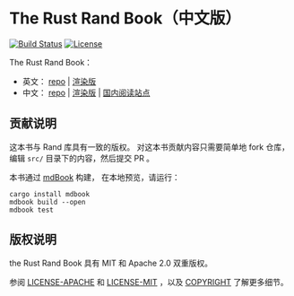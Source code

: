 # The Rust Rand Book（中文版）

[![Build Status](https://travis-ci.org/rust-random/book.svg?branch=master)](https://travis-ci.org/rust-random/rand)
[![License](https://img.shields.io/crates/l/rand.svg)](https://github.com/rust-random/rand#license)

The Rust Rand Book：
- 英文：
[repo](https://github.com/rust-random/book/) |
[渲染版](https://rust-random.github.io/book/) 
- 中文：
[repo](https://github.com/zjp-CN/Rust-Rand-Book-zh) |
[渲染版](https://zjp-cn.github.io/Rust-Rand-Book-zh) |
[国内阅读站点](http://129.28.186.100/Rust-Rand-Book-zh)

## 贡献说明

这本书与 Rand 库具有一致的版权。
对这本书贡献内容只需要简单地 fork 仓库，编辑 `src/` 目录下的内容，然后提交 PR 。

本书通过 [mdBook](https://rust-lang.github.io/mdBook/index.html) 构建，
在本地预览，请运行：

```
cargo install mdbook
mdbook build --open
mdbook test
```

## 版权说明

the Rust Rand Book 具有 MIT 和 Apache 2.0 双重版权。

参阅 [LICENSE-APACHE](LICENSE-APACHE) 和 [LICENSE-MIT](LICENSE-MIT) ，以及
[COPYRIGHT](COPYRIGHT) 了解更多细节。
